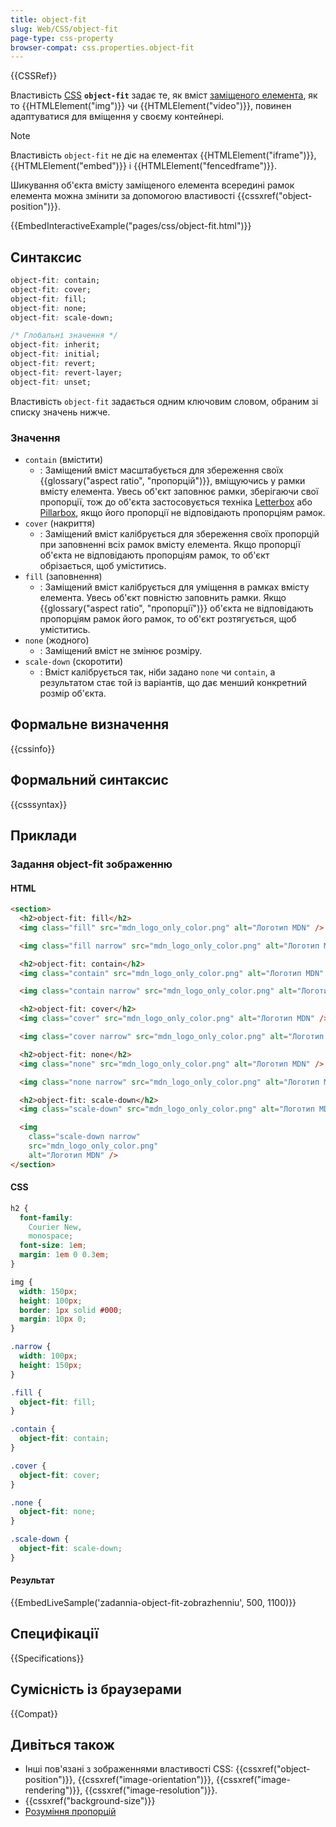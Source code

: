 ```yaml
---
title: object-fit
slug: Web/CSS/object-fit
page-type: css-property
browser-compat: css.properties.object-fit
---
```


{{CSSRef}}

Властивість [CSS](/uk/docs/Web/CSS) **`object-fit`** задає те, як вміст [заміщеного елемента](/uk/docs/Web/CSS/Replaced_element), як то {{HTMLElement("img")}} чи {{HTMLElement("video")}}, повинен адаптуватися для вміщення у своєму контейнері.

> [!NOTE]
> Властивість `object-fit` не діє на елементах {{HTMLElement("iframe")}}, {{HTMLElement("embed")}} і {{HTMLElement("fencedframe")}}.

Шикування об'єкта вмісту заміщеного елемента всередині рамок елемента можна змінити за допомогою властивості {{cssxref("object-position")}}.

{{EmbedInteractiveExample("pages/css/object-fit.html")}}

## Синтаксис

```css
object-fit: contain;
object-fit: cover;
object-fit: fill;
object-fit: none;
object-fit: scale-down;

/* Глобальні значення */
object-fit: inherit;
object-fit: initial;
object-fit: revert;
object-fit: revert-layer;
object-fit: unset;
```

Властивість `object-fit` задається одним ключовим словом, обраним зі списку значень нижче.

### Значення

- `contain` (вмістити)
  - : Заміщений вміст масштабується для збереження своїх {{glossary("aspect ratio", "пропорцій")}}, вміщуючись у рамки вмісту елемента. Увесь об'єкт заповнює рамки, зберігаючи свої пропорції, тож до об'єкта застосовується техніка [Letterbox](https://uk.wikipedia.org/wiki/Letterbox) або [Pillarbox](https://uk.wikipedia.org/wiki/Pillarbox), якщо його пропорції не відповідають пропорціям рамок.
- `cover` (накриття)
  - : Заміщений вміст калібрується для збереження своїх пропорцій при заповненні всіх рамок вмісту елемента. Якщо пропорції об'єкта не відповідають пропорціям рамок, то об'єкт обрізається, щоб уміститись.
- `fill` (заповнення)
  - : Заміщений вміст калібрується для уміщення в рамках вмісту елемента. Увесь об'єкт повністю заповнить рамки. Якщо {{glossary("aspect ratio", "пропорції")}} об'єкта не відповідають пропорціям рамок його рамок, то об'єкт розтягується, щоб уміститись.
- `none` (жодного)
  - : Заміщений вміст не змінює розміру.
- `scale-down` (скоротити)
  - : Вміст калібрується так, ніби задано `none` чи `contain`, а результатом стає той із варіантів, що дає менший конкретний розмір об'єкта.

## Формальне визначення

{{cssinfo}}

## Формальний синтаксис

{{csssyntax}}

## Приклади

### Задання object-fit зображенню

#### HTML

```html
<section>
  <h2>object-fit: fill</h2>
  <img class="fill" src="mdn_logo_only_color.png" alt="Логотип MDN" />

  <img class="fill narrow" src="mdn_logo_only_color.png" alt="Логотип MDN" />

  <h2>object-fit: contain</h2>
  <img class="contain" src="mdn_logo_only_color.png" alt="Логотип MDN" />

  <img class="contain narrow" src="mdn_logo_only_color.png" alt="Логотип MDN" />

  <h2>object-fit: cover</h2>
  <img class="cover" src="mdn_logo_only_color.png" alt="Логотип MDN" />

  <img class="cover narrow" src="mdn_logo_only_color.png" alt="Логотип MDN" />

  <h2>object-fit: none</h2>
  <img class="none" src="mdn_logo_only_color.png" alt="Логотип MDN" />

  <img class="none narrow" src="mdn_logo_only_color.png" alt="Логотип MDN" />

  <h2>object-fit: scale-down</h2>
  <img class="scale-down" src="mdn_logo_only_color.png" alt="Логотип MDN" />

  <img
    class="scale-down narrow"
    src="mdn_logo_only_color.png"
    alt="Логотип MDN" />
</section>
```

#### CSS

```css
h2 {
  font-family:
    Courier New,
    monospace;
  font-size: 1em;
  margin: 1em 0 0.3em;
}

img {
  width: 150px;
  height: 100px;
  border: 1px solid #000;
  margin: 10px 0;
}

.narrow {
  width: 100px;
  height: 150px;
}

.fill {
  object-fit: fill;
}

.contain {
  object-fit: contain;
}

.cover {
  object-fit: cover;
}

.none {
  object-fit: none;
}

.scale-down {
  object-fit: scale-down;
}
```

#### Результат

{{EmbedLiveSample('zadannia-object-fit-zobrazhenniu', 500, 1100)}}

## Специфікації

{{Specifications}}

## Сумісність із браузерами

{{Compat}}

## Дивіться також

- Інші пов'язані з зображеннями властивості CSS: {{cssxref("object-position")}}, {{cssxref("image-orientation")}}, {{cssxref("image-rendering")}}, {{cssxref("image-resolution")}}.
- {{cssxref("background-size")}}
- [Розуміння пропорцій](/uk/docs/Web/CSS/CSS_box_sizing/Understanding_aspect-ratio)
